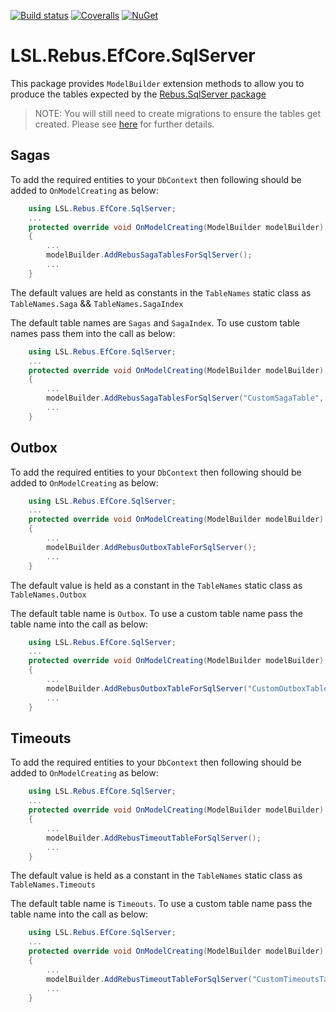 [![Build status](https://img.shields.io/appveyor/ci/alunacjones/lsl-rebus-efcore-sqlserver.svg)](https://ci.appveyor.com/project/alunacjones/lsl-rebus-efcore-sqlserver)
[![Coveralls](https://img.shields.io/coverallsCoverage/github/alunacjones/LSL.Rebus.EfCore.SqlServer)](https://coveralls.io/github/alunacjones/LSL.Rebus.EfCore.SqlServer)
[![NuGet](https://img.shields.io/nuget/v/LSL.Rebus.EfCore.SqlServer.svg)](https://www.nuget.org/packages/LSL.Rebus.EfCore.SqlServer/)

# LSL.Rebus.EfCore.SqlServer

This package provides `ModelBuilder` extension methods to allow you to produce the tables expected by the [Rebus.SqlServer package](https://www.nuget.org/packages/Rebus.SqlServer/)

>NOTE: You will still need to create migrations to ensure the tables get created. Please see [here](https://learn.microsoft.com/en-us/ef/core/managing-schemas/migrations/?tabs=dotnet-core-cli) for further details.


## Sagas

To add the required entities to your `DbContext` then following should be added to `OnModelCreating` as below:

```csharp
    using LSL.Rebus.EfCore.SqlServer;
    ...
    protected override void OnModelCreating(ModelBuilder modelBuilder)
    {
        ...
        modelBuilder.AddRebusSagaTablesForSqlServer();
        ...
    }
```
The default values are held as constants in the `TableNames` static class as `TableNames.Saga` && `TableNames.SagaIndex`

The default table names are `Sagas` and `SagaIndex`. To use custom table names pass them into the call as below:

```csharp
    using LSL.Rebus.EfCore.SqlServer;
    ...
    protected override void OnModelCreating(ModelBuilder modelBuilder)
    {
        ...
        modelBuilder.AddRebusSagaTablesForSqlServer("CustomSagaTable", "CustomSagaIndexTable");
        ...
    }
```

## Outbox

To add the required entities to your `DbContext` then following should be added to `OnModelCreating` as below:

```csharp
    using LSL.Rebus.EfCore.SqlServer;
    ...
    protected override void OnModelCreating(ModelBuilder modelBuilder)
    {
        ...
        modelBuilder.AddRebusOutboxTableForSqlServer();
        ...
    }
```
The default value is held as a constant in the `TableNames` static class as `TableNames.Outbox`

The default table name is `Outbox`. To use a custom table name pass the table name into the call as below:

```csharp
    using LSL.Rebus.EfCore.SqlServer;
    ...
    protected override void OnModelCreating(ModelBuilder modelBuilder)
    {
        ...
        modelBuilder.AddRebusOutboxTableForSqlServer("CustomOutboxTable");
        ...
    }
```

## Timeouts

To add the required entities to your `DbContext` then following should be added to `OnModelCreating` as below:

```csharp
    using LSL.Rebus.EfCore.SqlServer;
    ...
    protected override void OnModelCreating(ModelBuilder modelBuilder)
    {
        ...
        modelBuilder.AddRebusTimeoutTableForSqlServer();
        ...
    }
```

The default value is held as a constant in the `TableNames` static class as `TableNames.Timeouts`

The default table name is `Timeouts`. To use a custom table name pass the table name into the call as below:

```csharp
    using LSL.Rebus.EfCore.SqlServer;
    ...
    protected override void OnModelCreating(ModelBuilder modelBuilder)
    {
        ...
        modelBuilder.AddRebusTimeoutTableForSqlServer("CustomTimeoutsTable");
        ...
    }
```
